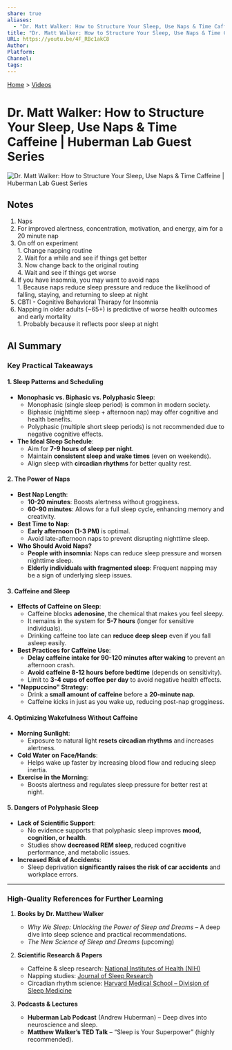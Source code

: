```yaml
---
share: true
aliases:
  - "Dr. Matt Walker: How to Structure Your Sleep, Use Naps & Time Caffeine | Huberman Lab Guest Series"
title: "Dr. Matt Walker: How to Structure Your Sleep, Use Naps & Time Caffeine | Huberman Lab Guest Series"
URL: https://youtu.be/4F_RBc1akC8
Author: 
Platform: 
Channel: 
tags: 
---
```

[Home](../index.md) > [Videos](./index.md)  
# Dr. Matt Walker: How to Structure Your Sleep, Use Naps & Time Caffeine | Huberman Lab Guest Series  
![Dr. Matt Walker: How to Structure Your Sleep, Use Naps & Time Caffeine | Huberman Lab Guest Series](https://youtu.be/4F_RBc1akC8)  
  
## Notes  
1. Naps  
  1. For improved alertness, concentration, motivation, and energy, aim for a 20 minute nap  
  2. On off on experiment  
    1. Change napping routine  
    2. Wait for a while and see if things get better  
    3. Now change back to the original routing  
    4. Wait and see if things get worse  
  3. If you have insomnia, you may want to avoid naps  
    1. Because naps reduce sleep pressure and reduce the likelihood of falling, staying, and returning to sleep at night  
  4. CBTI - Cognitive Behavioral Therapy for Insomnia  
  5. Napping in older adults (~65+) is predictive of worse health outcomes and early mortality  
    1. Probably because it reflects poor sleep at night  
  
## AI Summary  
### **Key Practical Takeaways**  
#### **1. Sleep Patterns and Scheduling**  
- **Monophasic vs. Biphasic vs. Polyphasic Sleep**:  
  - Monophasic (single sleep period) is common in modern society.  
  - Biphasic (nighttime sleep + afternoon nap) may offer cognitive and health benefits.  
  - Polyphasic (multiple short sleep periods) is not recommended due to negative cognitive effects.  
- **The Ideal Sleep Schedule**:  
  - Aim for **7-9 hours of sleep per night**.  
  - Maintain **consistent sleep and wake times** (even on weekends).  
  - Align sleep with **circadian rhythms** for better quality rest.  
  
#### **2. The Power of Naps**  
- **Best Nap Length**:  
  - **10-20 minutes**: Boosts alertness without grogginess.  
  - **60-90 minutes**: Allows for a full sleep cycle, enhancing memory and creativity.  
- **Best Time to Nap**:  
  - **Early afternoon (1-3 PM)** is optimal.  
  - Avoid late-afternoon naps to prevent disrupting nighttime sleep.  
- **Who Should Avoid Naps?**  
  - **People with insomnia**: Naps can reduce sleep pressure and worsen nighttime sleep.  
  - **Elderly individuals with fragmented sleep**: Frequent napping may be a sign of underlying sleep issues.  
  
#### **3. Caffeine and Sleep**  
- **Effects of Caffeine on Sleep**:  
  - Caffeine blocks **adenosine**, the chemical that makes you feel sleepy.  
  - It remains in the system for **5-7 hours** (longer for sensitive individuals).  
  - Drinking caffeine too late can **reduce deep sleep** even if you fall asleep easily.  
- **Best Practices for Caffeine Use**:  
  - **Delay caffeine intake for 90-120 minutes after waking** to prevent an afternoon crash.  
  - **Avoid caffeine 8-12 hours before bedtime** (depends on sensitivity).  
  - Limit to **3-4 cups of coffee per day** to avoid negative health effects.  
- **"Nappuccino" Strategy**:  
  - Drink a **small amount of caffeine** before a **20-minute nap**.  
  - Caffeine kicks in just as you wake up, reducing post-nap grogginess.  
  
#### **4. Optimizing Wakefulness Without Caffeine**  
- **Morning Sunlight**:  
  - Exposure to natural light **resets circadian rhythms** and increases alertness.  
- **Cold Water on Face/Hands**:  
  - Helps wake up faster by increasing blood flow and reducing sleep inertia.  
- **Exercise in the Morning**:  
  - Boosts alertness and regulates sleep pressure for better rest at night.  
  
#### **5. Dangers of Polyphasic Sleep**  
- **Lack of Scientific Support**:  
  - No evidence supports that polyphasic sleep improves **mood, cognition, or health**.  
  - Studies show **decreased REM sleep**, reduced cognitive performance, and metabolic issues.  
- **Increased Risk of Accidents**:  
  - Sleep deprivation **significantly raises the risk of car accidents** and workplace errors.  
  
---  
  
### **High-Quality References for Further Learning**  
1. **Books by Dr. Matthew Walker**  
   - *Why We Sleep: Unlocking the Power of Sleep and Dreams* – A deep dive into sleep science and practical recommendations.  
   - *The New Science of Sleep and Dreams* (upcoming)  
  
2. **Scientific Research & Papers**  
   - Caffeine & sleep research: [National Institutes of Health (NIH)](https://www.ncbi.nlm.nih.gov)  
   - Napping studies: [Journal of Sleep Research](https://onlinelibrary.wiley.com/journal/13652869)  
   - Circadian rhythm science: [Harvard Medical School – Division of Sleep Medicine](https://sleep.med.harvard.edu/)  
  
3. **Podcasts & Lectures**  
   - **Huberman Lab Podcast** (Andrew Huberman) – Deep dives into neuroscience and sleep.  
   - **Matthew Walker’s TED Talk** – “Sleep is Your Superpower” (highly recommended).  
